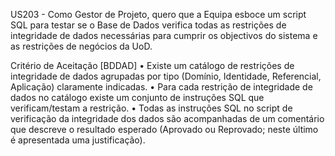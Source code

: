 US203 - Como Gestor de Projeto, quero que a Equipa esboce um script SQL para testar se o Base de Dados verifica todas as restrições de integridade de dados necessárias para cumprir os objectivos do sistema e as restrições de negócios da UoD.

Critério de Aceitação [BDDAD]
• Existe um catálogo de restrições de integridade de dados agrupadas por tipo (Domínio, Identidade, Referencial, Aplicação) claramente indicadas.
• Para cada restrição de integridade de dados no catálogo existe um conjunto de instruções SQL que verificam/testam a restrição.
• Todas as instruções SQL no script de verificação da integridade dos dados são acompanhadas de um comentário que descreve o resultado esperado (Aprovado ou Reprovado; neste último é apresentada uma justificação).
